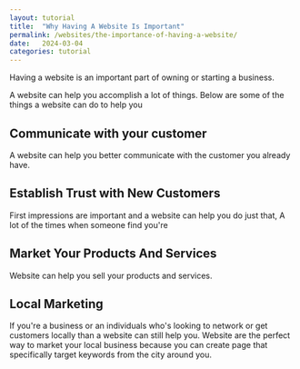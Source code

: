 ```yaml
---
layout: tutorial
title:  "Why Having A Website Is Important"
permalink: /websites/the-importance-of-having-a-website/
date:   2024-03-04
categories: tutorial
---
```

Having a website is an important part of owning or starting a business.

A website can help you accomplish a lot of things. Below are some of the things a website can do to help you 

## Communicate with your customer
A website can help you better communicate with the customer you already have. 

## Establish Trust with New Customers
First impressions are important and a website can help you do just that, A lot of the times when someone find you're

## Market Your Products And Services
Website can help you sell your products and services. 

## Local Marketing
If you're a business or an individuals who's looking to network or get customers locally than a website can still help you. Website are the perfect way to market your local business because you can create page that specifically target keywords from the city around you. 

